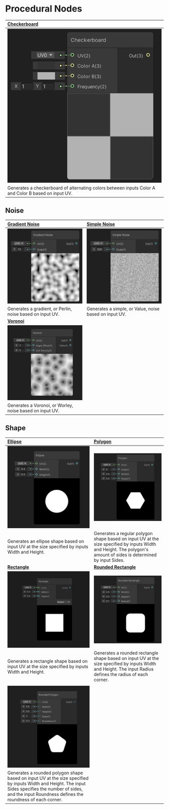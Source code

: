 # Procedural Nodes

| [Checkerboard](Checkerboard-Node.md) |
| :-----------|
| ![A Checkerboard node. A UV0 value is connected to the UV(2) slot. A dark-gray value is connected to the Color A(3) slot. A light gray value is connected to the Color B(3) slot. A (1,1) Vector 2 is connected to the Frequency(2) slot. No value is connected to the Out(3) slot. A 2 by 2 checkerboard is displayed in the lower part of the node.](images/CheckerboardNodeThumb.png) |
| Generates a checkerboard of alternating colors between inputs Color A and Color B based on input UV. |

## Noise

| [Gradient Noise](Gradient-Noise-Node.md) | [Simple Noise](Simple-Noise-Node.md) |
| :------------------------ | :---------------------------- |
| ![A Gradient Noise node. A UV0 value is connected to the UV(2) slot. A 10 scalar is attached to the Scale(1) slot. No value is connected to the Out(1) slot. A textured, abstract grayscale pattern that resembles soft, cloudy noise is displayed in the lower part of the node.](images/GradientNoiseNodeThumb.png) | ![A Simple Noise node. A UV0 value is connected to the UV(2) slot. A 500 scalar is attached to the Scale(1) slot. No value is connected to the Out(1) slot. A TV static pattern is displayed in the lower part of the node.](images/SimpleNoiseNodeThumb.png) |
| Generates a gradient, or Perlin, noise based on input UV. | Generates a simple, or Value, noise based on input UV. |
| [**Voronoi**](Voronoi-Node.md) |           |
| ![A Voronoi node. A UV0 value is connected to the UV(2) slot. A 2 scalar is attached to the Angle Offset(1) slot. A 5 scalar is attached to the Cell Density(1) slot. No value is connected to the Out(1) slot or the Cells(1) slot. A pattern of cells is displayed in the lower part of the node.](images/VoronoiNodeThumb.png) ||
|Generates a Voronoi, or Worley, noise based on input UV.  ||

## Shape

| [Ellipse](Ellipse-Node.md) | [Polygon](Polygon-Node.md) |
| :----------------------------------------------------------- | :----------------------------------------------------------- |
| ![An Ellipse node. A UV0 value is connected to the UV(2) slot. 0.5 scalars are atttached to the Width(1) and Height(1) slots. No value is connected to the Out(1) slot. A solid white disk is displayed in the lower part of the node.](images/EllipseNodeThumb.png)                        | ![A Polygon node. A UV0 value is connected to the UV(2) slot. A 6 scalar is attached to the Sides(1) slot. 0.5 scalars are atttached to the Width(1) and Height(1) slots. No value is connected to the Out(1) slot. A solid white hexagon is displayed in the lower part of the node.](images/PolygonNodeThumb.png)                        |
| Generates an ellipse shape based on input UV at the size specified by inputs Width and Height. | Generates a regular polygon shape based on input UV at  the size specified by inputs Width and Height. The polygon's amount of  sides is determined by input Sides. |
| [**Rectangle**](Rectangle-Node.md) | [**Rounded Rectangle**](Rounded-Rectangle-Node.md) |
| ![A Rectangle node. A UV0 value is connected to the UV(2) slot. A 0.5 scalar is attached to the Width(1) slot. A 0.5 scalar is attached to the Height(1) slot. No value is connected to the Out(1) slot. The Fastest option is selected in a drop-down. A solid white square is displayed in the lower part of the node.](images/RectangleNodeThumb.png)                      | ![A Rounded Rectangle node. A UV0 value is connected to the UV(2) slot. 0.5 scalars are attached to the Width(1), Height(1), and Radius(1) slots. No value is connected to the Out(1) slot. A solid white rounded square is displayed in the lower part of the node.](images/RoundedRectangleNodeThumb.png)               |
| Generates a rectangle shape based on input UV at the size specified by inputs Width and Height. | Generates a rounded rectangle shape based on input UV at the size specified by inputs Width and Height. The input Radius defines the radius of each corner. |
| [](Rounded-Polygon-Node.md) ||
|![A Rounded Polygon node. A UV0 value is connected to the UV(2) slot. 0.5 scalars are atttached to the Width(1) and Height(1) slots.   A 5 scalar is attached to the Sides(1) slot. A 0.3 scalar is attached to the Roudness(1) slot. No value is connected to the Out(1) slot. A solid white rounded pentagon is displayed in the lower part of the node.](images/RoundedPolygonNodeThumb.png) ||
| Generates a rounded polygon shape based on input UV at the size specified by inputs Width and Height. The input Sides specifies the number of sides, and the input Roundness defines the roundness of each corner. ||
